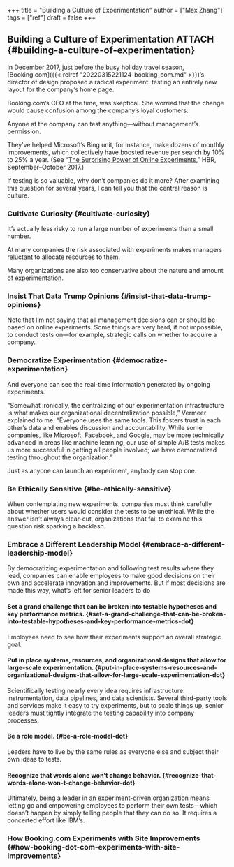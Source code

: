 +++
title = "Building a Culture of Experimentation"
author = ["Max Zhang"]
tags = ["ref"]
draft = false
+++

## Building a Culture of Experimentation <span class="tag"><span class="ATTACH">ATTACH</span></span> {#building-a-culture-of-experimentation}

In December 2017, just before the busy holiday travel season, [Booking.com]({{< relref "20220315221124-booking_com.md" >}})’s
director of design proposed a radical experiment: testing an entirely new layout
for the company’s home page.

Booking.com’s CEO at the time, was skeptical. She worried that the change would
cause confusion among the company’s loyal customers.

Anyone at the company can test anything—without management’s permission.

They’ve helped Microsoft’s Bing unit, for instance, make dozens of monthly
improvements, which collectively have boosted revenue per search by 10% to 25% a
year. (See “[The Surprising Power of Online Experiments](https://hbr.org/2017/09/the-surprising-power-of-online-experiments),” HBR, September–October
2017.)

If testing is so valuable, why don’t companies do it more? After examining this
question for several years, I can tell you that the central reason is culture.


### Cultivate Curiosity {#cultivate-curiosity}

It’s actually less risky to run a large number of experiments than a small
number.

At many companies the risk associated with experiments makes managers reluctant
to allocate resources to them.

Many organizations are also too conservative about the nature and amount of
experimentation.


### Insist That Data Trump Opinions {#insist-that-data-trump-opinions}

Note that I’m not saying that all management decisions can or should be based on
online experiments. Some things are very hard, if not impossible, to conduct
tests on—for example, strategic calls on whether to acquire a company.


### Democratize Experimentation {#democratize-experimentation}

And everyone can see the real-time information generated by ongoing experiments.

“Somewhat ironically, the centralizing of our experimentation infrastructure is
what makes our organizational decentralization possible,” Vermeer explained to
me. “Everyone uses the same tools. This fosters trust in each other’s data and
enables discussion and accountability. While some companies, like Microsoft,
Facebook, and Google, may be more technically advanced in areas like machine
learning, our use of simple A/B tests makes us more successful in getting all
people involved; we have democratized testing throughout the organization.”

Just as anyone can launch an experiment, anybody can stop one.


### Be Ethically Sensitive {#be-ethically-sensitive}

When contemplating new experiments, companies must think carefully about whether
users would consider the tests to be unethical. While the answer isn’t always
clear-cut, organizations that fail to examine this question risk sparking a
backlash.


### Embrace a Different Leadership Model {#embrace-a-different-leadership-model}

By democratizing experimentation and following test results where they lead,
companies can enable employees to make good decisions on their own and
accelerate innovation and improvements. But if most decisions are made this way,
what’s left for senior leaders to do


#### Set a grand challenge that can be broken into testable hypotheses and key performance metrics. {#set-a-grand-challenge-that-can-be-broken-into-testable-hypotheses-and-key-performance-metrics-dot}

Employees need to see how their experiments support an overall strategic goal.


#### Put in place systems, resources, and organizational designs that allow for large-scale experimentation. {#put-in-place-systems-resources-and-organizational-designs-that-allow-for-large-scale-experimentation-dot}

Scientifically testing nearly every idea requires infrastructure:
instrumentation, data pipelines, and data scientists. Several third-party tools
and services make it easy to try experiments, but to scale things up, senior
leaders must tightly integrate the testing capability into company processes.


#### Be a role model. {#be-a-role-model-dot}

Leaders have to live by the same rules as everyone else and subject their own
ideas to tests.


#### Recognize that words alone won’t change behavior. {#recognize-that-words-alone-won-t-change-behavior-dot}

Ultimately, being a leader in an experiment-driven organization means letting go
and empowering employees to perform their own tests—which doesn’t happen by
simply telling people that they can do so. It requires a concerted effort like
IBM’s.


### How Booking.com Experiments with Site Improvements {#how-booking-dot-com-experiments-with-site-improvements}
